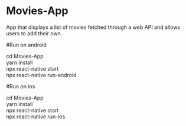 # Movies-App
App that displays a list of movies fetched through a web API and allows users to add their own.

#Run on android <br />

cd Movies-App <br /> 
yarn install <br />
npx react-native start <br />
npx react-native run-android <br />
 
#Run on ios <br />

cd Movies-App <br />
yarn install <br />
npx react-native start <br />
npx react-native run-ios  


